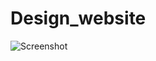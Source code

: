 # Design_website
![Screenshot](https://user-images.githubusercontent.com/53143114/116798654-41579b00-aaf2-11eb-97ce-7b32f620f3a1.jpeg)
